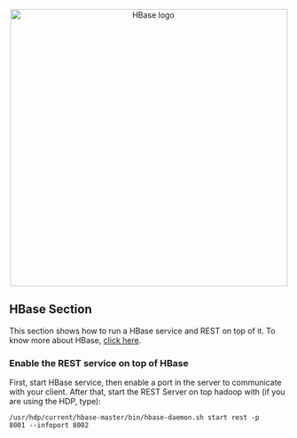 <div style='text-align:center'>
    <img src='https://1.cms.s81c.com/sites/default/files/styles/band_inline_image_standard/public/2019-06/apache-hbase-logo_0.png?itok=GfW4z5QC' alt='HBase logo' width='500px'></img>
</div>

<h2>HBase Section</h2>

<p>This section shows how to run a HBase service and REST on top of it. To know more about HBase, <a href='https://hbase.apache.org/book.html#arch.overview'>click here</a>.</p>

<h3>Enable the REST service on top of HBase</h3>
<p>First, start HBase service, then enable a port in the server to communicate with your client. After that, start the REST Server on top hadoop with (if you are using the HDP, type):</p>

<code>/usr/hdp/current/hbase-master/bin/hbase-daemon.sh start rest -p 8001 --infoport 8002</code>
